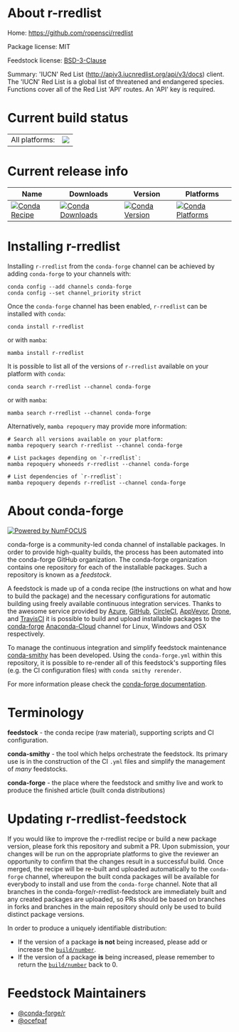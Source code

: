 About r-rredlist
================

Home: https://github.com/ropensci/rredlist

Package license: MIT

Feedstock license: [BSD-3-Clause](https://github.com/conda-forge/r-rredlist-feedstock/blob/main/LICENSE.txt)

Summary: 'IUCN' Red List (<http://apiv3.iucnredlist.org/api/v3/docs>) client. The 'IUCN' Red List is a global list of threatened and endangered species. Functions cover all of the Red List 'API' routes. An 'API' key is required.

Current build status
====================


<table><tr><td>All platforms:</td>
    <td>
      <a href="https://dev.azure.com/conda-forge/feedstock-builds/_build/latest?definitionId=1569&branchName=main">
        <img src="https://dev.azure.com/conda-forge/feedstock-builds/_apis/build/status/r-rredlist-feedstock?branchName=main">
      </a>
    </td>
  </tr>
</table>

Current release info
====================

| Name | Downloads | Version | Platforms |
| --- | --- | --- | --- |
| [![Conda Recipe](https://img.shields.io/badge/recipe-r--rredlist-green.svg)](https://anaconda.org/conda-forge/r-rredlist) | [![Conda Downloads](https://img.shields.io/conda/dn/conda-forge/r-rredlist.svg)](https://anaconda.org/conda-forge/r-rredlist) | [![Conda Version](https://img.shields.io/conda/vn/conda-forge/r-rredlist.svg)](https://anaconda.org/conda-forge/r-rredlist) | [![Conda Platforms](https://img.shields.io/conda/pn/conda-forge/r-rredlist.svg)](https://anaconda.org/conda-forge/r-rredlist) |

Installing r-rredlist
=====================

Installing `r-rredlist` from the `conda-forge` channel can be achieved by adding `conda-forge` to your channels with:

```
conda config --add channels conda-forge
conda config --set channel_priority strict
```

Once the `conda-forge` channel has been enabled, `r-rredlist` can be installed with `conda`:

```
conda install r-rredlist
```

or with `mamba`:

```
mamba install r-rredlist
```

It is possible to list all of the versions of `r-rredlist` available on your platform with `conda`:

```
conda search r-rredlist --channel conda-forge
```

or with `mamba`:

```
mamba search r-rredlist --channel conda-forge
```

Alternatively, `mamba repoquery` may provide more information:

```
# Search all versions available on your platform:
mamba repoquery search r-rredlist --channel conda-forge

# List packages depending on `r-rredlist`:
mamba repoquery whoneeds r-rredlist --channel conda-forge

# List dependencies of `r-rredlist`:
mamba repoquery depends r-rredlist --channel conda-forge
```


About conda-forge
=================

[![Powered by
NumFOCUS](https://img.shields.io/badge/powered%20by-NumFOCUS-orange.svg?style=flat&colorA=E1523D&colorB=007D8A)](https://numfocus.org)

conda-forge is a community-led conda channel of installable packages.
In order to provide high-quality builds, the process has been automated into the
conda-forge GitHub organization. The conda-forge organization contains one repository
for each of the installable packages. Such a repository is known as a *feedstock*.

A feedstock is made up of a conda recipe (the instructions on what and how to build
the package) and the necessary configurations for automatic building using freely
available continuous integration services. Thanks to the awesome service provided by
[Azure](https://azure.microsoft.com/en-us/services/devops/), [GitHub](https://github.com/),
[CircleCI](https://circleci.com/), [AppVeyor](https://www.appveyor.com/),
[Drone](https://cloud.drone.io/welcome), and [TravisCI](https://travis-ci.com/)
it is possible to build and upload installable packages to the
[conda-forge](https://anaconda.org/conda-forge) [Anaconda-Cloud](https://anaconda.org/)
channel for Linux, Windows and OSX respectively.

To manage the continuous integration and simplify feedstock maintenance
[conda-smithy](https://github.com/conda-forge/conda-smithy) has been developed.
Using the ``conda-forge.yml`` within this repository, it is possible to re-render all of
this feedstock's supporting files (e.g. the CI configuration files) with ``conda smithy rerender``.

For more information please check the [conda-forge documentation](https://conda-forge.org/docs/).

Terminology
===========

**feedstock** - the conda recipe (raw material), supporting scripts and CI configuration.

**conda-smithy** - the tool which helps orchestrate the feedstock.
                   Its primary use is in the construction of the CI ``.yml`` files
                   and simplify the management of *many* feedstocks.

**conda-forge** - the place where the feedstock and smithy live and work to
                  produce the finished article (built conda distributions)


Updating r-rredlist-feedstock
=============================

If you would like to improve the r-rredlist recipe or build a new
package version, please fork this repository and submit a PR. Upon submission,
your changes will be run on the appropriate platforms to give the reviewer an
opportunity to confirm that the changes result in a successful build. Once
merged, the recipe will be re-built and uploaded automatically to the
`conda-forge` channel, whereupon the built conda packages will be available for
everybody to install and use from the `conda-forge` channel.
Note that all branches in the conda-forge/r-rredlist-feedstock are
immediately built and any created packages are uploaded, so PRs should be based
on branches in forks and branches in the main repository should only be used to
build distinct package versions.

In order to produce a uniquely identifiable distribution:
 * If the version of a package **is not** being increased, please add or increase
   the [``build/number``](https://docs.conda.io/projects/conda-build/en/latest/resources/define-metadata.html#build-number-and-string).
 * If the version of a package **is** being increased, please remember to return
   the [``build/number``](https://docs.conda.io/projects/conda-build/en/latest/resources/define-metadata.html#build-number-and-string)
   back to 0.

Feedstock Maintainers
=====================

* [@conda-forge/r](https://github.com/conda-forge/r/)
* [@ocefpaf](https://github.com/ocefpaf/)

